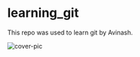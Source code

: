 # learning_git
This repo was used to learn git by Avinash.

![cover-pic](https://github.com/kyAvinash/learning_git/assets/141410339/ee0ea49b-92ad-4a4d-9ac0-8f12d5701d9b)
